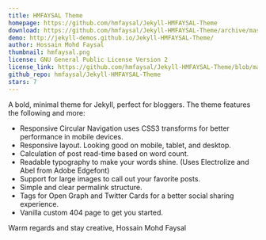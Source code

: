 ```yaml
---
title: HMFAYSAL Theme
homepage: https://github.com/hmfaysal/Jekyll-HMFAYSAL-Theme
download: https://github.com/hmfaysal/Jekyll-HMFAYSAL-Theme/archive/master.zip
demo: http://jekyll-demos.github.io/Jekyll-HMFAYSAL-Theme/
author: Hossain Mohd Faysal
thumbnail: hmfaysal.png
license: GNU General Public License Version 2
license_link: https://github.com/hmfaysal/Jekyll-HMFAYSAL-Theme/blob/master/LICENSE
github_repo: hmfaysal/Jekyll-HMFAYSAL-Theme
stars: 7
---
```


A bold, minimal theme for Jekyll, perfect for bloggers. The theme
features the following and more:

* Responsive Circular Navigation uses CSS3 transforms for better
  performance in mobile devices.
* Responsive layout. Looking good on mobile, tablet, and desktop.
* Calculation of post read-time based on word count.
* Readable typography to make your words shine. (Uses Electrolize and
  Abel from Adobe Edgefont)
* Support for large images to call out your favorite posts.
* Simple and clear permalink structure.
* Tags for Open Graph and Twitter Cards for a better social sharing
  experience.
* Vanilla custom 404 page to get you started.

Warm regards and stay creative,
Hossain Mohd Faysal
